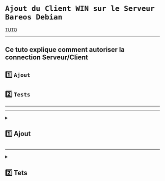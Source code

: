 
# `Ajout du Client WIN sur le Serveur Bareos Debian`

[TUTO](https://docs.bareos.org/Configuration/Director.html#client-resource)

---

Ce tuto explique comment autoriser la connection Serveur/Client
---

## 1️⃣ `Ajout`
## 2️⃣ `Tests`




---
---

<details>
<summary>
<h2>
1️⃣ Ajout
</h2>
</summary>

### Editer un fichier de .conf personalisé (ici clientWIN1.conf) :
### Le mot de passe à renseigner est celui créer pendant l'installation de bareos sur le client,  Password DIR => Client (le premier) 
      nano /etc/bareos/bareos-dir.d/client/clientwin1.conf
![image](https://github.com/user-attachments/assets/b3d6401c-b998-4439-8ea4-5198e520b530)




</details>


---

<details>
<summary>
<h2>
2️⃣ Tets
</h2>
</summary>

### Redemarrer service bareos-dir
      systemctl restart bareos-dir
      systemctl status bareos-dir

### résultat attendu
![image](https://github.com/user-attachments/assets/63ba94b9-3f42-4d85-b492-38b3e371e3f8)

### Test de connection client serveur
            bconsole
            status client=nom_du_client-fd

### Résultat attendu
![image](https://github.com/user-attachments/assets/3c35094b-e4e3-49af-b1f5-5afdae32a802)
      
</details>

